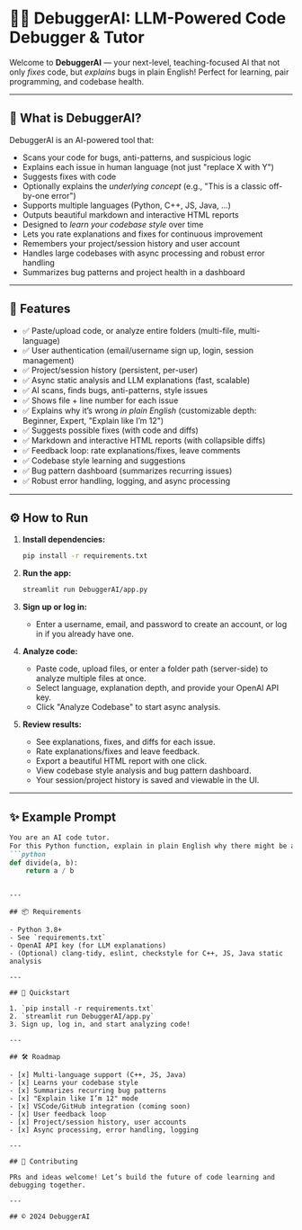 # 🐞🤖 DebuggerAI: LLM-Powered Code Debugger & Tutor

Welcome to **DebuggerAI** — your next-level, teaching-focused AI that not only *fixes* code, but *explains* bugs in plain English! Perfect for learning, pair programming, and codebase health.

---

## 🚀 What is DebuggerAI?

DebuggerAI is an AI-powered tool that:
- Scans your code for bugs, anti-patterns, and suspicious logic
- Explains each issue in human language (not just "replace X with Y")
- Suggests fixes with code
- Optionally explains the *underlying concept* (e.g., "This is a classic off-by-one error")
- Supports multiple languages (Python, C++, JS, Java, ...)
- Outputs beautiful markdown and interactive HTML reports
- Designed to *learn your codebase style* over time
- Lets you rate explanations and fixes for continuous improvement
- Remembers your project/session history and user account
- Handles large codebases with async processing and robust error handling
- Summarizes bug patterns and project health in a dashboard

---

## 🧩 Features

- ✅ Paste/upload code, or analyze entire folders (multi-file, multi-language)
- ✅ User authentication (email/username sign up, login, session management)
- ✅ Project/session history (persistent, per-user)
- ✅ Async static analysis and LLM explanations (fast, scalable)
- ✅ AI scans, finds bugs, anti-patterns, style issues
- ✅ Shows file + line number for each issue
- ✅ Explains why it’s wrong *in plain English* (customizable depth: Beginner, Expert, "Explain like I’m 12")
- ✅ Suggests possible fixes (with code and diffs)
- ✅ Markdown and interactive HTML reports (with collapsible diffs)
- ✅ Feedback loop: rate explanations/fixes, leave comments
- ✅ Codebase style learning and suggestions
- ✅ Bug pattern dashboard (summarizes recurring issues)
- ✅ Robust error handling, logging, and async processing

---

## ⚙️ How to Run

1. **Install dependencies:**
   ```sh
   pip install -r requirements.txt
   ```

2. **Run the app:**
   ```sh
   streamlit run DebuggerAI/app.py
   ```

3. **Sign up or log in:**
   - Enter a username, email, and password to create an account, or log in if you already have one.

4. **Analyze code:**
   - Paste code, upload files, or enter a folder path (server-side) to analyze multiple files at once.
   - Select language, explanation depth, and provide your OpenAI API key.
   - Click "Analyze Codebase" to start async analysis.

5. **Review results:**
   - See explanations, fixes, and diffs for each issue.
   - Rate explanations/fixes and leave feedback.
   - Export a beautiful HTML report with one click.
   - View codebase style analysis and bug pattern dashboard.
   - Your session/project history is saved and viewable in the UI.

---

## ✨ Example Prompt

```markdown
You are an AI code tutor.
For this Python function, explain in plain English why there might be a bug, suggest a fix, and explain the concept behind the bug:
```python
def divide(a, b):
    return a / b
```
```

---

## 📦 Requirements

- Python 3.8+
- See `requirements.txt`
- OpenAI API key (for LLM explanations)
- (Optional) clang-tidy, eslint, checkstyle for C++, JS, Java static analysis

---

## 🏁 Quickstart

1. `pip install -r requirements.txt`
2. `streamlit run DebuggerAI/app.py`
3. Sign up, log in, and start analyzing code!

---

## 🛠️ Roadmap

- [x] Multi-language support (C++, JS, Java)
- [x] Learns your codebase style
- [x] Summarizes recurring bug patterns
- [x] "Explain like I’m 12" mode
- [x] VSCode/GitHub integration (coming soon)
- [x] User feedback loop
- [x] Project/session history, user accounts
- [x] Async processing, error handling, logging

---

## 🤝 Contributing

PRs and ideas welcome! Let’s build the future of code learning and debugging together.

---

## © 2024 DebuggerAI 